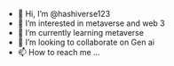 - 👋 Hi, I’m @hashiverse123
- 👀 I’m interested in metaverse and web 3
- 🌱 I’m currently learning metaverse
- 💞️ I’m looking to collaborate on Gen ai 
- 📫 How to reach me ...


<!---
hashiverse123/hashiverse123 is a ✨ special ✨ repository because its `README.md` (this file) appears on your GitHub profile.
You can click the Preview link to take a look at your changes.
--->
